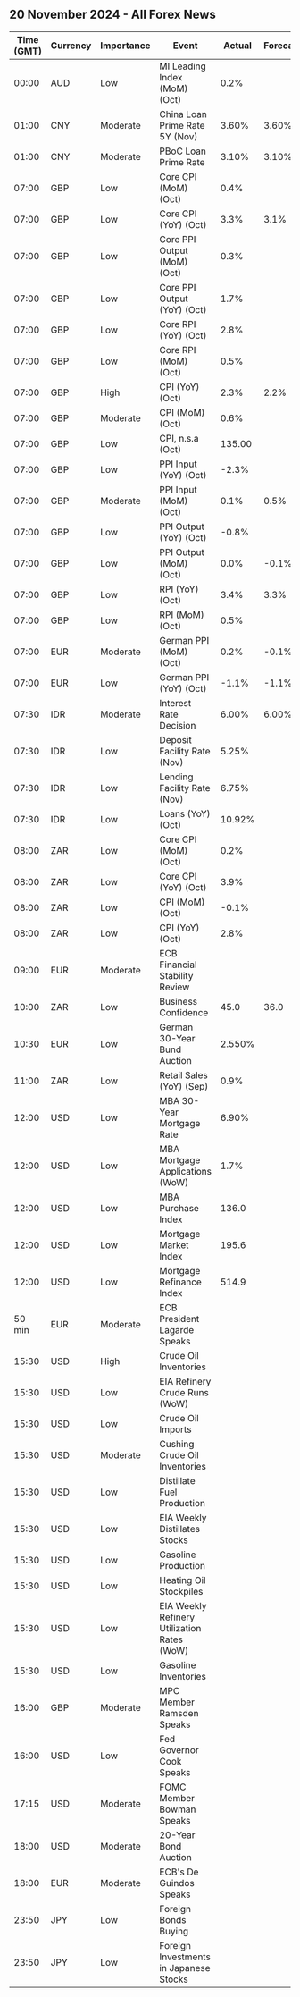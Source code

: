 ## 20 November 2024 - All Forex News

| Time (GMT) | Currency | Importance | Event | Actual | Forecast | Previous |
|------|----------|------------|-------|--------|----------|----------|
| 00:00 | AUD | Low | MI Leading Index (MoM) (Oct) | 0.2% |  | 0.0% |
| 01:00 | CNY | Moderate | China Loan Prime Rate 5Y (Nov) | 3.60% | 3.60% | 3.60% |
| 01:00 | CNY | Moderate | PBoC Loan Prime Rate | 3.10% | 3.10% | 3.10% |
| 07:00 | GBP | Low | Core CPI (MoM) (Oct) | 0.4% |  | 0.1% |
| 07:00 | GBP | Low | Core CPI (YoY) (Oct) | 3.3% | 3.1% | 3.2% |
| 07:00 | GBP | Low | Core PPI Output (MoM) (Oct) | 0.3% |  | 0.0% |
| 07:00 | GBP | Low | Core PPI Output (YoY) (Oct) | 1.7% |  | 1.4% |
| 07:00 | GBP | Low | Core RPI (YoY) (Oct) | 2.8% |  | 2.0% |
| 07:00 | GBP | Low | Core RPI (MoM) (Oct) | 0.5% |  | -0.4% |
| 07:00 | GBP | High | CPI (YoY) (Oct) | 2.3% | 2.2% | 1.7% |
| 07:00 | GBP | Moderate | CPI (MoM) (Oct) | 0.6% |  | 0.0% |
| 07:00 | GBP | Low | CPI, n.s.a (Oct) | 135.00 |  | 134.20 |
| 07:00 | GBP | Low | PPI Input (YoY) (Oct) | -2.3% |  | -1.9% |
| 07:00 | GBP | Moderate | PPI Input (MoM) (Oct) | 0.1% | 0.5% | -0.5% |
| 07:00 | GBP | Low | PPI Output (YoY) (Oct) | -0.8% |  | -0.6% |
| 07:00 | GBP | Low | PPI Output (MoM) (Oct) | 0.0% | -0.1% | -0.4% |
| 07:00 | GBP | Low | RPI (YoY) (Oct) | 3.4% | 3.3% | 2.7% |
| 07:00 | GBP | Low | RPI (MoM) (Oct) | 0.5% |  | -0.3% |
| 07:00 | EUR | Moderate | German PPI (MoM) (Oct) | 0.2% | -0.1% | -0.5% |
| 07:00 | EUR | Low | German PPI (YoY) (Oct) | -1.1% | -1.1% | -1.4% |
| 07:30 | IDR | Moderate | Interest Rate Decision | 6.00% | 6.00% | 6.00% |
| 07:30 | IDR | Low | Deposit Facility Rate (Nov) | 5.25% |  | 5.25% |
| 07:30 | IDR | Low | Lending Facility Rate (Nov) | 6.75% |  | 6.75% |
| 07:30 | IDR | Low | Loans (YoY) (Oct) | 10.92% |  | 10.85% |
| 08:00 | ZAR | Low | Core CPI (MoM) (Oct) | 0.2% |  | 0.3% |
| 08:00 | ZAR | Low | Core CPI (YoY) (Oct) | 3.9% |  | 4.1% |
| 08:00 | ZAR | Low | CPI (MoM) (Oct) | -0.1% |  | 0.1% |
| 08:00 | ZAR | Low | CPI (YoY) (Oct) | 2.8% |  | 3.8% |
| 09:00 | EUR | Moderate | ECB Financial Stability Review |  |  |  |
| 10:00 | ZAR | Low | Business Confidence | 45.0 | 36.0 | 38.0 |
| 10:30 | EUR | Low | German 30-Year Bund Auction | 2.550% |  | 2.490% |
| 11:00 | ZAR | Low | Retail Sales (YoY) (Sep) | 0.9% |  | 3.3% |
| 12:00 | USD | Low | MBA 30-Year Mortgage Rate | 6.90% |  | 6.86% |
| 12:00 | USD | Low | MBA Mortgage Applications (WoW) | 1.7% |  | 0.5% |
| 12:00 | USD | Low | MBA Purchase Index | 136.0 |  | 133.3 |
| 12:00 | USD | Low | Mortgage Market Index | 195.6 |  | 192.4 |
| 12:00 | USD | Low | Mortgage Refinance Index | 514.9 |  | 506.0 |
| 50 min | EUR | Moderate | ECB President Lagarde Speaks |  |  |  |
| 15:30 | USD | High | Crude Oil Inventories |  |  | 2.089M |
| 15:30 | USD | Low | EIA Refinery Crude Runs (WoW) |  |  | 0.175M |
| 15:30 | USD | Low | Crude Oil Imports |  |  | -0.321M |
| 15:30 | USD | Moderate | Cushing Crude Oil Inventories |  |  | -0.688M |
| 15:30 | USD | Low | Distillate Fuel Production |  |  | -0.127M |
| 15:30 | USD | Low | EIA Weekly Distillates Stocks |  |  | -1.394M |
| 15:30 | USD | Low | Gasoline Production |  |  | 0.559M |
| 15:30 | USD | Low | Heating Oil Stockpiles |  |  | -1.060M |
| 15:30 | USD | Low | EIA Weekly Refinery Utilization Rates (WoW) |  |  | 0.9% |
| 15:30 | USD | Low | Gasoline Inventories |  |  | -4.407M |
| 16:00 | GBP | Moderate | MPC Member Ramsden Speaks |  |  |  |
| 16:00 | USD | Low | Fed Governor Cook Speaks |  |  |  |
| 17:15 | USD | Moderate | FOMC Member Bowman Speaks |  |  |  |
| 18:00 | USD | Moderate | 20-Year Bond Auction |  |  | 4.590% |
| 18:00 | EUR | Moderate | ECB's De Guindos Speaks |  |  |  |
| 23:50 | JPY | Low | Foreign Bonds Buying |  |  | 1,724.6B |
| 23:50 | JPY | Low | Foreign Investments in Japanese Stocks |  |  | 513.9B |
